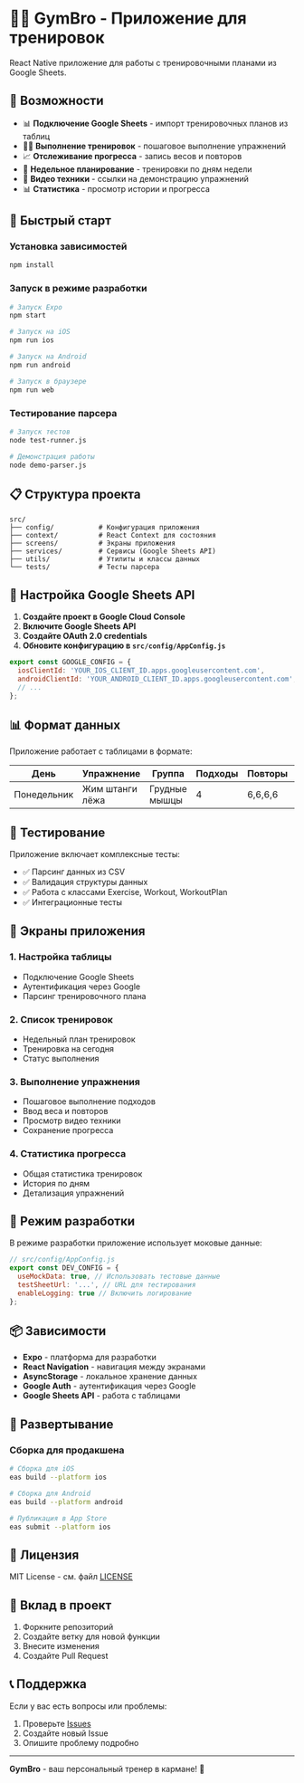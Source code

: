 # 🏋️‍♂️ GymBro - Приложение для тренировок

React Native приложение для работы с тренировочными планами из Google Sheets.

## 📱 Возможности

- 📊 **Подключение Google Sheets** - импорт тренировочных планов из таблиц
- 🏋️‍♂️ **Выполнение тренировок** - пошаговое выполнение упражнений
- 📈 **Отслеживание прогресса** - запись весов и повторов
- 📅 **Недельное планирование** - тренировки по дням недели
- 🎥 **Видео техники** - ссылки на демонстрацию упражнений
- 📊 **Статистика** - просмотр истории и прогресса

## 🚀 Быстрый старт

### Установка зависимостей

```bash
npm install
```

### Запуск в режиме разработки

```bash
# Запуск Expo
npm start

# Запуск на iOS
npm run ios

# Запуск на Android
npm run android

# Запуск в браузере
npm run web
```

### Тестирование парсера

```bash
# Запуск тестов
node test-runner.js

# Демонстрация работы
node demo-parser.js
```

## 📋 Структура проекта

```
src/
├── config/           # Конфигурация приложения
├── context/          # React Context для состояния
├── screens/          # Экраны приложения
├── services/         # Сервисы (Google Sheets API)
├── utils/            # Утилиты и классы данных
└── tests/            # Тесты парсера
```

## 🔧 Настройка Google Sheets API

1. **Создайте проект в Google Cloud Console**
2. **Включите Google Sheets API**
3. **Создайте OAuth 2.0 credentials**
4. **Обновите конфигурацию в `src/config/AppConfig.js`**

```javascript
export const GOOGLE_CONFIG = {
  iosClientId: 'YOUR_IOS_CLIENT_ID.apps.googleusercontent.com',
  androidClientId: 'YOUR_ANDROID_CLIENT_ID.apps.googleusercontent.com',
  // ...
};
```

## 📊 Формат данных

Приложение работает с таблицами в формате:

| День | Упражнение | Группа | Подходы | Повторы | Видео |
|------|------------|--------|---------|---------|-------|
| Понедельник | Жим штанги лёжа | Грудные мышцы | 4 | 6,6,6,6 | ссылка |

## 🧪 Тестирование

Приложение включает комплексные тесты:

- ✅ Парсинг данных из CSV
- ✅ Валидация структуры данных
- ✅ Работа с классами Exercise, Workout, WorkoutPlan
- ✅ Интеграционные тесты

## 📱 Экраны приложения

### 1. Настройка таблицы
- Подключение Google Sheets
- Аутентификация через Google
- Парсинг тренировочного плана

### 2. Список тренировок
- Недельный план тренировок
- Тренировка на сегодня
- Статус выполнения

### 3. Выполнение упражнения
- Пошаговое выполнение подходов
- Ввод веса и повторов
- Просмотр видео техники
- Сохранение прогресса

### 4. Статистика прогресса
- Общая статистика тренировок
- История по дням
- Детализация упражнений

## 🔄 Режим разработки

В режиме разработки приложение использует моковые данные:

```javascript
// src/config/AppConfig.js
export const DEV_CONFIG = {
  useMockData: true, // Использовать тестовые данные
  testSheetUrl: '...', // URL для тестирования
  enableLogging: true // Включить логирование
};
```

## 📦 Зависимости

- **Expo** - платформа для разработки
- **React Navigation** - навигация между экранами
- **AsyncStorage** - локальное хранение данных
- **Google Auth** - аутентификация через Google
- **Google Sheets API** - работа с таблицами

## 🚀 Развертывание

### Сборка для продакшена

```bash
# Сборка для iOS
eas build --platform ios

# Сборка для Android
eas build --platform android

# Публикация в App Store
eas submit --platform ios
```

## 📝 Лицензия

MIT License - см. файл [LICENSE](LICENSE)

## 🤝 Вклад в проект

1. Форкните репозиторий
2. Создайте ветку для новой функции
3. Внесите изменения
4. Создайте Pull Request

## 📞 Поддержка

Если у вас есть вопросы или проблемы:

1. Проверьте [Issues](https://github.com/your-repo/gymbro/issues)
2. Создайте новый Issue
3. Опишите проблему подробно

---

**GymBro** - ваш персональный тренер в кармане! 💪